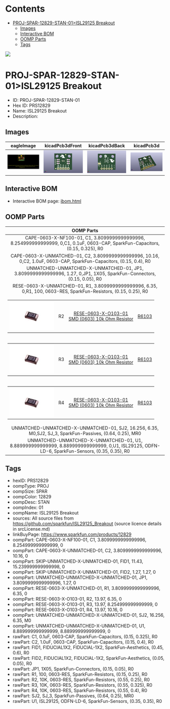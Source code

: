 



Contents
========

* [PROJ-SPAR-12829-STAN-01>ISL29125 Breakout](#proj-spar-12829-stan-01isl29125-breakout)
	* [Images](#images)
	* [Interactive BOM](#interactive-bom)
	* [OOMP Parts](#oomp-parts)
	* [Tags](#tags)
  
![][im]
# PROJ-SPAR-12829-STAN-01>ISL29125 Breakout

- ID: PROJ-SPAR-12829-STAN-01
- Hex ID: PRS12829
- Name: ISL29125 Breakout
- Description: 

## Images
  
  

|eagleImage|kicadPcb3dFront|kicadPcb3dBack|kicadPcb3d|
| :---: | :---: | :---: | :---: |
|[![eagleImage](eagleImage_140.png)](eagleImage_600.png)|[![kicadPcb3dFront](kicadPcb3dFront_140.png)](kicadPcb3dFront_600.png)|[![kicadPcb3dBack](kicadPcb3dBack_140.png)](kicadPcb3dBack_600.png)|[![kicadPcb3d](kicadPcb3d_140.png)](kicadPcb3d_600.png)|

## Interactive BOM

- Interactive BOM page: [ibom.html](kicad/bom/ibom.html)

## OOMP Parts
  

|OOMP Parts|
| :---: |
|CAPE-0603-X-NF100-01, C1, 3.8099999999999996, 8.254999999999999, 0,C1, 0.1uF, 0603-CAP, SparkFun-Capacitors, (0.15, 0.325), R0|
|CAPE-0603-X-UNMATCHED-01, C2, 3.8099999999999996, 10.16, 0,C2, 1.0uF, 0603-CAP, SparkFun-Capacitors, (0.15, 0.4), R0|
|UNMATCHED-UNMATCHED-X-UNMATCHED-01, JP1, 3.8099999999999996, 1.27, 0,JP1, 1X05, SparkFun-Connectors, (0.15, 0.05), R0|
|RESE-0603-X-UNMATCHED-01, R1, 3.8099999999999996, 6.35, 0,R1, 100, 0603-RES, SparkFun-Resistors, (0.15, 0.25), R0|
|<table><tr><td>![RESE-0603-X-O103-01](https://raw.githubusercontent.com/oomlout/oomlout_OOMP_parts/main/RESE-0603-X-O103-01/image_140.jpg)</td><td> R2</td><td>[RESE-0603-X-O103-01<br>SMD (0603) 10k Ohm Resistor](https://github.com/oomlout/oomlout_OOMP_parts/tree/main/RESE-0603-X-O103-01/)</td><td>[R6103](https://github.com/oomlout/oomlout_OOMP_parts/tree/main/RESE-0603-X-O103-01/)</td></tr></table>|
|<table><tr><td>![RESE-0603-X-O103-01](https://raw.githubusercontent.com/oomlout/oomlout_OOMP_parts/main/RESE-0603-X-O103-01/image_140.jpg)</td><td> R3</td><td>[RESE-0603-X-O103-01<br>SMD (0603) 10k Ohm Resistor](https://github.com/oomlout/oomlout_OOMP_parts/tree/main/RESE-0603-X-O103-01/)</td><td>[R6103](https://github.com/oomlout/oomlout_OOMP_parts/tree/main/RESE-0603-X-O103-01/)</td></tr></table>|
|<table><tr><td>![RESE-0603-X-O103-01](https://raw.githubusercontent.com/oomlout/oomlout_OOMP_parts/main/RESE-0603-X-O103-01/image_140.jpg)</td><td> R4</td><td>[RESE-0603-X-O103-01<br>SMD (0603) 10k Ohm Resistor](https://github.com/oomlout/oomlout_OOMP_parts/tree/main/RESE-0603-X-O103-01/)</td><td>[R6103](https://github.com/oomlout/oomlout_OOMP_parts/tree/main/RESE-0603-X-O103-01/)</td></tr></table>|
|UNMATCHED-UNMATCHED-X-UNMATCHED-01, SJ2, 16.256, 6.35, M0,SJ2, SJ_3, SparkFun-Passives, (0.64, 0.25), MR0|
|UNMATCHED-UNMATCHED-X-UNMATCHED-01, U1, 8.889999999999999, 8.889999999999999, 0,U1, ISL29125, ODFN-LD-6, SparkFun-Sensors, (0.35, 0.35), R0|

## Tags

- hexID: PRS12829
- oompType: PROJ
- oompSize: SPAR
- oompColor: 12829
- oompDesc: STAN
- oompIndex: 01
- oompName: ISL29125 Breakout
- sources: All source files from https://github.com/sparkfun/ISL29125_Breakout (source licence details in srcLicense.md)
- linkBuyPage: https://www.sparkfun.com/products/12829
- oompPart: CAPE-0603-X-NF100-01, C1, 3.8099999999999996, 8.254999999999999, 0
- oompPart: CAPE-0603-X-UNMATCHED-01, C2, 3.8099999999999996, 10.16, 0
- oompPart: SKIP-UNMATCHED-X-UNMATCHED-01, FID1, 11.43, 15.239999999999998, 0
- oompPart: SKIP-UNMATCHED-X-UNMATCHED-01, FID2, 1.27, 1.27, 0
- oompPart: UNMATCHED-UNMATCHED-X-UNMATCHED-01, JP1, 3.8099999999999996, 1.27, 0
- oompPart: RESE-0603-X-UNMATCHED-01, R1, 3.8099999999999996, 6.35, 0
- oompPart: RESE-0603-X-O103-01, R2, 13.97, 6.35, 0
- oompPart: RESE-0603-X-O103-01, R3, 13.97, 8.254999999999999, 0
- oompPart: RESE-0603-X-O103-01, R4, 13.97, 10.16, 0
- oompPart: UNMATCHED-UNMATCHED-X-UNMATCHED-01, SJ2, 16.256, 6.35, M0
- oompPart: UNMATCHED-UNMATCHED-X-UNMATCHED-01, U1, 8.889999999999999, 8.889999999999999, 0
- rawPart: C1, 0.1uF, 0603-CAP, SparkFun-Capacitors, (0.15, 0.325), R0
- rawPart: C2, 1.0uF, 0603-CAP, SparkFun-Capacitors, (0.15, 0.4), R0
- rawPart: FID1, FIDUCIAL1X2, FIDUCIAL-1X2, SparkFun-Aesthetics, (0.45, 0.6), R0
- rawPart: FID2, FIDUCIAL1X2, FIDUCIAL-1X2, SparkFun-Aesthetics, (0.05, 0.05), R0
- rawPart: JP1, 1X05, SparkFun-Connectors, (0.15, 0.05), R0
- rawPart: R1, 100, 0603-RES, SparkFun-Resistors, (0.15, 0.25), R0
- rawPart: R2, 10K, 0603-RES, SparkFun-Resistors, (0.55, 0.25), R0
- rawPart: R3, 10K, 0603-RES, SparkFun-Resistors, (0.55, 0.325), R0
- rawPart: R4, 10K, 0603-RES, SparkFun-Resistors, (0.55, 0.4), R0
- rawPart: SJ2, SJ_3, SparkFun-Passives, (0.64, 0.25), MR0
- rawPart: U1, ISL29125, ODFN-LD-6, SparkFun-Sensors, (0.35, 0.35), R0



[im]: kicadPcb3d_450.png
